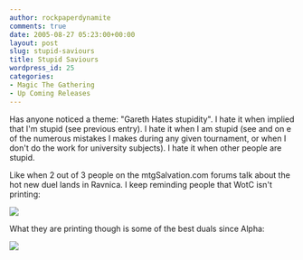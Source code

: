 ```yaml
---
author: rockpaperdynamite
comments: true
date: 2005-08-27 05:23:00+00:00
layout: post
slug: stupid-saviours
title: Stupid Saviours
wordpress_id: 25
categories:
- Magic The Gathering
- Up Coming Releases
---
```


Has anyone noticed a theme: "Gareth Hates stupidity". I hate it when implied that I'm stupid (see previous entry). I hate it when I am stupid (see and on e of the numerous mistakes I makes during any given tournament, or when I don't do the work for university subjects). I hate it when other people are stupid.




Like when 2 out of 3 people on the mtgSalvation.com forums talk about the hot new duel lands in Ravnica. I keep reminding people that WotC isn't printing:




[![](http://photos1.blogger.com/blogger/2980/1077/320/duel%202.jpg)](http://photos1.blogger.com/blogger/2980/1077/1600/duel%202.jpg)




What they are printing though is some of the best duals since Alpha:




[![](http://photos1.blogger.com/blogger/2980/1077/320/ravpreview_1286867.jpg)](http://photos1.blogger.com/blogger/2980/1077/1600/ravpreview_1286867.jpg)




